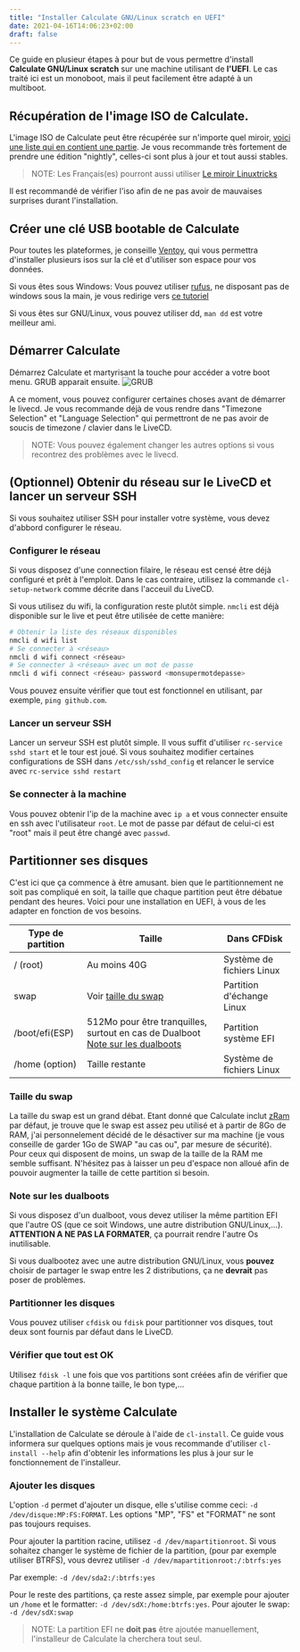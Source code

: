```yaml
---
title: "Installer Calculate GNU/Linux scratch en UEFI"
date: 2021-04-16T14:06:23+02:00
draft: false
---
```


Ce guide en plusieur étapes à pour but de vous permettre d'install **Calculate GNU/Linux scratch** sur une machine utilisant de **l'UEFI**. Le cas traité ici est un monoboot, mais il peut facilement être adapté à un multiboot.

## Récupération de l'image ISO de Calculate.

L'image ISO de Calculate peut être récupérée sur n'importe quel miroir, [voici une liste qui en contient une partie](https://wiki.calculate-linux.org/nightly). Je vous recommande très fortement de prendre une édition "nightly", celles-ci sont plus à jour et tout aussi stables.

> NOTE: Les Français(es) pourront aussi utiliser [Le miroir Linuxtricks](http://miroir.linuxtricks.fr/)

Il est recommandé de vérifier l'iso afin de ne pas avoir de mauvaises surprises durant l'installation.

## Créer une clé USB bootable de Calculate

Pour toutes les plateformes, je conseille [Ventoy](https://www.ventoy.net/en/index.html), qui vous permettra d'installer plusieurs isos sur la clé et d'utiliser son espace pour vos données.

Si vous êtes sous Windows: Vous pouvez utiliser [rufus](https://rufus.ie), ne disposant pas de windows sous la main, je vous redirige vers [ce tutoriel](https://lecrabeinfo.net/creer-une-cle-usb-bootable-avec-rufus.html)

Si vous êtes sur GNU/Linux, vous pouvez utiliser dd, `man dd` est votre meilleur ami.

## Démarrer Calculate

Démarrez Calculate et martyrisant la touche pour accéder a votre boot menu. GRUB apparait ensuite.
![GRUB](/calculate-install/cls_grub.png)

A ce moment, vous pouvez configurer certaines choses avant de démarrer le livecd. Je vous recommande déjà de vous rendre dans "Timezone Selection" et "Language Selection" qui permettront de ne pas avoir de soucis de timezone / clavier dans le LiveCD.

> NOTE: Vous pouvez également changer les autres options si vous recontrez des problèmes avec le livecd.

## (Optionnel) Obtenir du réseau sur le LiveCD et lancer un serveur SSH

Si vous souhaitez utiliser SSH pour installer votre système, vous devez d'abbord configurer le réseau.

### Configurer le réseau

Si vous disposez d'une connection filaire, le réseau est censé être déjà configuré et prêt à l'emploit. Dans le cas contraire, utilisez la commande `cl-setup-network` comme décrite dans l'acceuil du LiveCD.

Si vous utilisez du wifi, la configuration reste plutôt simple. `nmcli` est déjà disponible sur le live et peut être utilisée de cette manière:

```bash
# Obtenir la liste des réseaux disponibles
nmcli d wifi list
# Se connecter à <réseau>
nmcli d wifi connect <réseau>
# Se connecter à <réseau> avec un mot de passe
nmcli d wifi connect <réseau> password <monsupermotdepasse>
```

Vous pouvez ensuite vérifier que tout est fonctionnel en utilisant, par exemple, `ping github.com`.

### Lancer un serveur SSH

Lancer un serveur SSH est plutôt simple. Il vous suffit d'utiliser `rc-service sshd start` et le tour est joué. Si vous souhaitez modifier certaines configurations de SSH dans `/etc/ssh/sshd_config` et relancer le service avec `rc-service sshd restart`

### Se connecter à la machine

Vous pouvez obtenir l'ip de la machine avec `ip a` et vous connecter ensuite en ssh avec l'utilisateur `root`. Le mot de passe par défaut de celui-ci est "root" mais il peut être changé avec `passwd`.


## Partitionner ses disques

C'est ici que ça commence à être amusant. bien que le partitionnement ne soit pas compliqué en soit, la taille que chaque partition peut être débatue pendant des heures. Voici pour une installation en UEFI, à vous de les adapter en fonction de vos besoins.

|Type de partition|Taille| Dans CFDisk|
|-----------------|------|------------|
|/ (root)         |Au moins 40G| Système de fichiers Linux |
|swap             |Voir [taille du swap](#taille_du_swap)| Partition d'échange Linux |
|/boot/efi(ESP)   |512Mo pour être tranquilles, surtout en cas de Dualboot [Note sur les dualboots](#Note-sur-les-dualboots)| Partition système EFI |
|/home (option) | Taille restante | Système de fichiers Linux |

### Taille du swap

La taille du swap est un grand débat. Etant donné que Calculate inclut [zRam](https://doc.ubuntu-fr.org/zram) par défaut, je trouve que le swap est assez peu utilisé et à partir de 8Go de RAM, j'ai personnelement décidé de le désactiver sur ma machine (je vous conseille de garder 1Go de SWAP "au cas ou", par mesure de sécurité). Pour ceux qui disposent de moins, un swap de la taille de la RAM me semble suffisant. N'hésitez pas à laisser un peu d'espace non alloué afin de pouvoir augmenter la taille de cette partition si besoin.

### Note sur les dualboots

Si vous disposez d'un dualboot, vous devez utiliser la même partition EFI que l'autre OS (que ce soit Windows, une autre distribution GNU/Linux,...). **ATTENTION A NE PAS LA FORMATER**, ça pourrait rendre l'autre Os inutilisable.

Si vous dualbootez avec une autre distribution GNU/Linux, vous **pouvez** choisir de partager le swap entre les 2 distributions, ça ne **devrait** pas poser de problèmes.

### Partitionner les disques

Vous pouvez utiliser `cfdisk` ou `fdisk` pour partitionner vos disques, tout deux sont fournis par défaut dans le LiveCD.

### Vérifier que tout est OK

Utilisez `fdisk -l` une fois que vos partitions sont créées afin de vérifier que chaque partition à la bonne taille, le bon type,...

## Installer le système Calculate

L'installation de Calculate se déroule à l'aide de `cl-install`. Ce guide vous informera sur quelques options mais je vous recommande d'utiliser `cl-install --help` afin d'obtenir les informations les plus à jour sur le fonctionnement de l'installeur.

### Ajouter les disques

L'option `-d` permet d'ajouter un disque, elle s'utilise comme ceci: `-d /dev/disque:MP:FS:FORMAT`. Les options "MP", "FS" et "FORMAT" ne sont pas toujours requises.

Pour ajouter la partition racine, utilisez `-d /dev/mapartitionroot`. Si vous sohaitez changer le système de fichier de la partition, (pour par exemple utiliser BTRFS), vous devrez utiliser `-d /dev/mapartitionroot:/:btrfs:yes`

Par exemple: `-d /dev/sda2:/:btrfs:yes`

Pour le reste des partitions, ça reste assez simple, par exemple pour ajouter un `/home` et le formatter: `-d /dev/sdX:/home:btrfs:yes`. Pour ajouter le swap: `-d /dev/sdX:swap`

> NOTE: La partition EFI ne **doit pas** être ajoutée manuellement, l'installeur de Calculate la cherchera tout seul.

